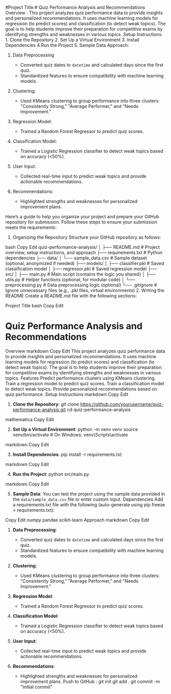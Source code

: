 #Project Title:# Quiz Performance Analysis and Recommendations
Overview : This project analyzes quiz performance data to provide insights and personalized recommendations. It uses machine learning models for regression (to predict scores) and classification (to detect weak topics). The goal is to help students improve their preparation for competitive exams by identifying strengths and weaknesses in various topics.
Setup Instructions: 1. Clone the Repository
2. Set Up a Virtual Environment
3. Install Dependencies
4.Run the Project
5. Sample Data
Approach:
1. Data Preprocessing
   - Converted quiz dates to `datetime` and calculated days since the first quiz.
   - Standardized features to ensure compatibility with machine learning models.

2. Clustering:
   - Used KMeans clustering to group performance into three clusters: "Consistently Strong," "Average Performer," and "Needs Improvement."

3. Regression Model:
   - Trained a Random Forest Regressor to predict quiz scores.

4. Classification Model:
   - Trained a Logistic Regression classifier to detect weak topics based on accuracy (<50%).

5. User Input:
   - Collected real-time input to predict weak topics and provide actionable recommendations.

6. Recommendations:
   - Highlighted strengths and weaknesses for personalized improvement plans.

Here’s a guide to help you organize your project and prepare your GitHub repository for submission. Follow these steps to ensure your submission meets the requirements:

1. Organizing the Repository
Structure your GitHub repository as follows:

bash
Copy
Edit
quiz-performance-analysis/
│
├── README.md              # Project overview, setup instructions, and approach
├── requirements.txt       # Python dependencies
├── data/
│   └── sample_data.csv    # Sample dataset (optional, anonymized if needed)
├── models/
│   ├── classifier.pkl     # Saved classification model
│   ├── regressor.pkl      # Saved regression model
├── src/
│   ├── main.py            # Main script (contains the logic you shared)
│   ├── utils.py           # Helper functions (optional, for modular code)
│   └── preprocessing.py   # Data preprocessing logic (optional)
└── .gitignore             # Ignore unnecessary files (e.g., .pkl files, virtual environments)
2. Writing the README
Create a README.md file with the following sections:

Project Title
bash
Copy
Edit
# Quiz Performance Analysis and Recommendations
Overview
markdown
Copy
Edit
This project analyzes quiz performance data to provide insights and personalized recommendations. It uses machine learning models for regression (to predict scores) and classification (to detect weak topics). The goal is to help students improve their preparation for competitive exams by identifying strengths and weaknesses in various topics.
Features
Predict performance clusters using KMeans clustering.
Train a regression model to predict quiz scores.
Train a classification model to detect weak topics.
Provide personalized recommendations based on quiz performance.
Setup Instructions
markdown
Copy
Edit
1. **Clone the Repository**:
git clone https://github.com/yourusername/quiz-performance-analysis.git cd quiz-performance-analysis

mathematica
Copy
Edit

2. **Set Up a Virtual Environment**:
python -m venv venv source venv/bin/activate # On Windows: venv\Scripts\activate

markdown
Copy
Edit

3. **Install Dependencies**:
pip install -r requirements.txt

markdown
Copy
Edit

4. **Run the Project**:
python src/main.py

markdown
Copy
Edit

5. **Sample Data**:
You can test the project using the sample data provided in the `data/sample_data.csv` file or enter custom input.
Dependencies
Add a requirements.txt file with the following (auto-generate using pip freeze > requirements.txt):

Copy
Edit
numpy
pandas
scikit-learn
Approach
markdown
Copy
Edit
1. **Data Preprocessing**:
   - Converted quiz dates to `datetime` and calculated days since the first quiz.
   - Standardized features to ensure compatibility with machine learning models.

2. **Clustering**:
   - Used KMeans clustering to group performance into three clusters: "Consistently Strong," "Average Performer," and "Needs Improvement."

3. **Regression Model**:
   - Trained a Random Forest Regressor to predict quiz scores.

4. **Classification Model**:
   - Trained a Logistic Regression classifier to detect weak topics based on accuracy (<50%).

5. **User Input**:
   - Collected real-time input to predict weak topics and provide actionable recommendations.

6. **Recommendations**:
   - Highlighted strengths and weaknesses for personalized improvement plans.
Push to GitHub :
git init
git add .
git commit -m "Initial commit"

